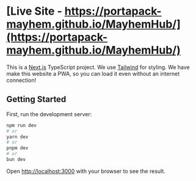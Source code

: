 # [Live Site - https://portapack-mayhem.github.io/MayhemHub/](https://portapack-mayhem.github.io/MayhemHub/)

This is a [Next.js](https://nextjs.org/) TypeScript project. We use [Tailwind](https://tailwindcss.com/) for styling.
We have make this website a PWA, so you can load it even without an internet connection!
## Getting Started

First, run the development server:

```bash
npm run dev
# or
yarn dev
# or
pnpm dev
# or
bun dev
```

Open [http://localhost:3000](http://localhost:3000) with your browser to see the result.
